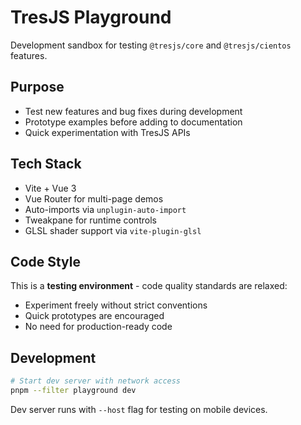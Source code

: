 # TresJS Playground

Development sandbox for testing `@tresjs/core` and `@tresjs/cientos` features.

## Purpose

- Test new features and bug fixes during development
- Prototype examples before adding to documentation
- Quick experimentation with TresJS APIs

## Tech Stack

- Vite + Vue 3
- Vue Router for multi-page demos
- Auto-imports via `unplugin-auto-import`
- Tweakpane for runtime controls
- GLSL shader support via `vite-plugin-glsl`

## Code Style

This is a **testing environment** - code quality standards are relaxed:
- Experiment freely without strict conventions
- Quick prototypes are encouraged
- No need for production-ready code

## Development

```bash
# Start dev server with network access
pnpm --filter playground dev
```

Dev server runs with `--host` flag for testing on mobile devices.
